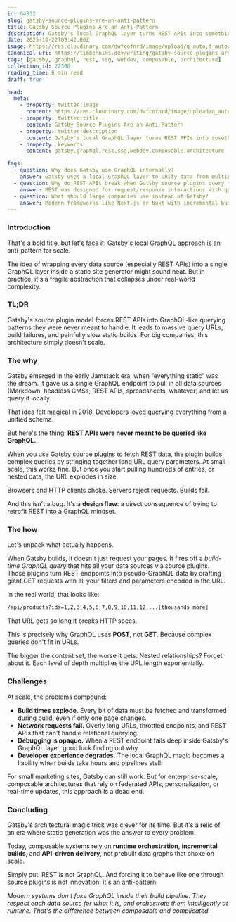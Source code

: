 ```yaml
---
id: 94832
slug: gatsby-source-plugins-are-an-anti-pattern
title: Gatsby Source Plugins Are an Anti-Pattern
description: Gatsby's local GraphQL layer turns REST APIs into something they were never meant to be. It's clever, but at scale, it's an anti-pattern that breaks real-world systems.
date: 2025-10-22T09:42:00Z
image: https://res.cloudinary.com/dwfcofnrd/image/upload/q_auto,f_auto/website/gatsby-source-plugins-are-an-anti-pattern.png
canonical_url: https://timbenniks.dev/writing/gatsby-source-plugins-are-an-anti-pattern
tags: [gatsby, graphql, rest, ssg, webdev, composable, architecture]
collection_id: 22300
reading_time: 6 min read
draft: true

head:
  meta:
    - property: twitter:image
      content: https://res.cloudinary.com/dwfcofnrd/image/upload/q_auto,f_auto/website/gatsby-source-plugins-are-an-anti-pattern.png
    - property: twitter:title
      content: Gatsby Source Plugins Are an Anti-Pattern
    - property: twitter:description
      content: Gatsby's local GraphQL layer turns REST APIs into something they were never meant to be. It's clever, but at scale, it's an anti-pattern that breaks real-world systems.
    - property: keywords
      content: gatsby,graphql,rest,ssg,webdev,composable,architecture

faqs:
  - question: Why does Gatsby use GraphQL internally?
    answer: Gatsby uses a local GraphQL layer to unify data from multiple sources, letting you query everything as if it were one schema. It's a neat developer experience but an architectural trade-off that doesn't scale well.
  - question: Why do REST APIs break when Gatsby source plugins query them?
    answer: REST was designed for request/response interactions with query parameters. When Gatsby builds massive GraphQL-like REST queries, URLs become too long, and requests fail. REST simply isn't meant for deep relational querying.
  - question: What should large companies use instead of Gatsby?
    answer: Modern frameworks like Next.js or Nuxt with incremental builds and native data fetching patterns align better with today's composable architectures. They don't try to reinvent data layers inside the build process.
---
```


### Introduction

That's a bold title, but let's face it: Gatsby's local GraphQL approach is an anti-pattern for scale.  

The idea of wrapping every data source (especially REST APIs) into a single GraphQL layer inside a static site generator might sound neat. But in practice, it's a fragile abstraction that collapses under real-world complexity.  

### TL;DR

Gatsby's source plugin model forces REST APIs into GraphQL-like querying patterns they were never meant to handle. It leads to massive query URLs, build failures, and painfully slow static builds. For big companies, this architecture simply doesn't scale.

### The why

Gatsby emerged in the early Jamstack era, when “everything static” was the dream. It gave us a single GraphQL endpoint to pull in all data sources (Markdown, headless CMSs, REST APIs, spreadsheets, whatever) and let us query it locally.  

That idea felt magical in 2018. Developers loved querying everything from a unified schema.  

But here's the thing: **REST APIs were never meant to be queried like GraphQL.**  

When you use Gatsby source plugins to fetch REST data, the plugin builds complex queries by stringing together long URL query parameters. At small scale, this works fine. But once you start pulling hundreds of entries, or nested data, the URL explodes in size.  

Browsers and HTTP clients choke. Servers reject requests. Builds fail.  

And this isn't a bug. It's a **design flaw**: a direct consequence of trying to retrofit REST into a GraphQL mindset.

### The how

Let's unpack what actually happens.  

When Gatsby builds, it doesn't just request your pages. It fires off a *build-time GraphQL query* that hits all your data sources via source plugins. Those plugins turn REST endpoints into pseudo-GraphQL data by crafting giant GET requests with all your filters and parameters encoded in the URL.  

In the real world, that looks like:  

```bash
/api/products?ids=1,2,3,4,5,6,7,8,9,10,11,12,...[thousands more]
```

That URL gets so long it breaks HTTP specs.  

This is precisely why GraphQL uses **POST**, not **GET**. Because complex queries don't fit in URLs.  

The bigger the content set, the worse it gets. Nested relationships? Forget about it. Each level of depth multiplies the URL length exponentially.

### Challenges

At scale, the problems compound:  

- **Build times explode.** Every bit of data must be fetched and transformed during build, even if only one page changes.  
- **Network requests fail.** Overly long URLs, throttled endpoints, and REST APIs that can't handle relational querying.  
- **Debugging is opaque.** When a REST endpoint fails deep inside Gatsby's GraphQL layer, good luck finding out why.  
- **Developer experience degrades.** The local GraphQL magic becomes a liability when builds take hours and pipelines stall.  

For small marketing sites, Gatsby can still work. But for enterprise-scale, composable architectures that rely on federated APIs, personalization, or real-time updates, this approach is a dead end.

### Concluding

Gatsby's architectural magic trick was clever for its time. But it's a relic of an era where static generation was the answer to every problem.  

Today, composable systems rely on **runtime orchestration**, **incremental builds**, and **API-driven delivery**, not prebuilt data graphs that choke on scale.  

Simply put: REST is not GraphQL. And forcing it to behave like one through source plugins is not innovation: it's an anti-pattern.  

*Modern systems don't fake GraphQL inside their build pipeline. They respect each data source for what it is, and orchestrate them intelligently at runtime. That's the difference between composable and complicated.*
